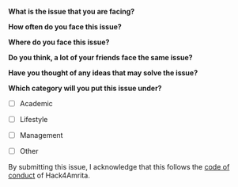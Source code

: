 **What is the issue that you are facing?**


**How often do you face this issue?**


**Where do you face this issue?**


**Do you think, a lot of your friends face the same issue?**


**Have you thought of any ideas that may solve the issue?**


**Which category will you put this issue under?**
- [ ] Academic 
- [ ] Lifestyle
- [ ] Management
- [ ] Other


By submitting this issue, I acknowledge that this follows the [code of conduct](CODE_OF_CONDUCT.md) of Hack4Amrita.
